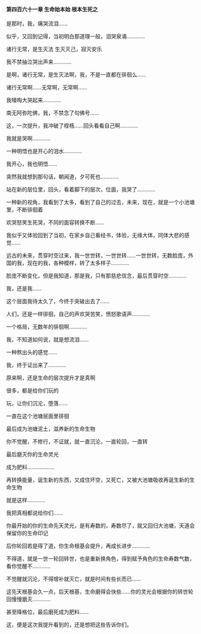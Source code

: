 #### 第四百六十一章 生命始本始 根本生死之

是那时，我，痛哭流泪……

似乎，又回到记得，当初明白那道理一般，泪哭泉涌…………

诸行无常，是生灭法
生灭灭己，寂灭安乐

我不禁抽泣哭出声来…………

是啊，诸行无常，是生灭法啊，我，不是一直都在徘徊么……

诸行无常啊……无常啊，无常啊……

我嚎啕大哭起来…………

南无阿弥陀佛，我，不禁念了句佛号……

这，一次提升，我冲破了桎梏……回头看看自己啊…………

我就是哭啊…………

一种明悟也是开心的泪水…………

我开心，我也明悟……

突然我就想到那句话，朝闻道，夕可死也…………

站在新的层位里，回头，看着脚下的层次，位面，我哭了…………

一种新的视角，我看到了太多，看到了自己的过去，未来，现在，就是一个小池塘里，不断徘徊着

欢哭怒笑生死哭，不同的面容转换不断……

我似乎又体验回到了当初，在家乡自己看经书，体验，无缘大体，同体大悲的感觉……

远古的未来，贯穿时空过来，我一世世转，一世世转……一世世转，无数脸庞，外国的我，现在的我，各种模样，转了太多样子…………

脸庞不断变化，但是我知道，那是我，只有那慈悲信念，最后贯穿时空…………

我，还是我……

这个层面我待太久了，今终于突破出去了……

人们，还是一样徘徊，自己的声欢哭苦笑，愤怒歌语声…………

一个格局，无数年的徘徊啊…………

我，不知道如何说，就是想流泪……

一种熬出头的感觉……

我，终于证出来了…………

原来啊，还是生命的层次提升才是真啊

很多，都是给你们玩的

玩，让你们沉沦，堕落……

一直在这个池塘层面里徘徊

最后成为池塘泥土，滋养新的生命生物

你不觉醒，不修行，不证就，就一直沉沦，一直轮回，一直转

最后磨灭你的生命灵光

成为肥料………………

再转换能量，诞生新的东西，又成住坏空，又死亡，又被大池塘吸收再诞生新的生命生物

就是这样…………

我把真相都说给你们……


你最开始的你的生命先天灵光，是有寿数的，寿数尽了，就又回归大池塘，天道会保留你的生命印记

后你轮回若是得了道，你生命根基会提升，再成长进步…………

不得道，就是一世一轮回转世，也是重新换角色，得到赋予角色的生命寿数气数，看你觉醒不…………

不觉醒就沉沦，不得增补就灭亡，就是时间有些长而已……

这先天根基会久一点，后天根基，生命磨得会快些……你的灵光会根据你的转世轮回慢慢磨灭…………

甚至降格位，最后磨死成为肥料……

这，便是这次我提升看到的，还是想把这些告诉你们。

